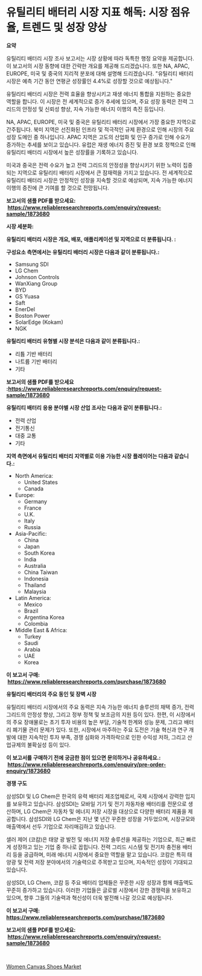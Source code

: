 <p><h1>유틸리티 배터리 시장 지표 해독: 시장 점유율, 트렌드 및 성장 양상</h1></p><p><strong>요약</strong></p>
<p><p>유틸리티 배터리 시장 조사 보고서는 시장 상황에 따라 독특한 행정 요약을 제공합니다. 이 보고서의 시장 동향에 대한 간략한 개요를 제공해 드리겠습니다. 또한 NA, APAC, EUROPE, 미국 및 중국의 지리적 분포에 대해 설명해 드리겠습니다. "유틸리티 배터리 시장은 예측 기간 동안 연평균 성장률인 4.4%로 성장할 것으로 예상됩니다."</p><p>유틸리티 배터리 시장은 전력 효율을 향상시키고 재생 에너지 통합을 지원하는 중요한 역할을 합니다. 이 시장은 전 세계적으로 증가 추세에 있으며, 주요 성장 동력은 전력 그리드의 안정성 및 신뢰성 향상, 지속 가능한 에너지 이행의 촉진 등입니다.</p><p>NA, APAC, EUROPE, 미국 및 중국은 유틸리티 배터리 시장에서 가장 중요한 지역으로 간주됩니다. 북미 지역은 선진화된 인프라 및 적극적인 규제 환경으로 인해 시장의 주요 성장 도메인 중 하나입니다. APAC 지역은 고도의 산업화 및 인구 증가로 인해 수요가 증가하는 추세를 보이고 있습니다. 유럽은 재생 에너지 증진 및 환경 보호 정책으로 인해 유틸리티 배터리 시장에서 높은 성장률을 기록하고 있습니다.</p><p>미국과 중국은 전력 수요가 높고 전력 그리드의 안정성을 향상시키기 위한 노력이 집중되는 지역으로 유틸리티 배터리 시장에서 큰 잠재력을 가지고 있습니다. 전 세계적으로 유틸리티 배터리 시장은 안정적인 성장을 지속할 것으로 예상되며, 지속 가능한 에너지 이행의 증진에 큰 기여를 할 것으로 전망됩니다.</p></p>
<p><strong>보고서의 샘플 PDF를 받으세요: &nbsp;<a href="https://www.reliableresearchreports.com/enquiry/request-sample/1873680">https://www.reliableresearchreports.com/enquiry/request-sample/1873680</a></strong></p>
<p><strong>시장 세분화:</strong></p>
<p><strong> 유틸리티 배터리 시장은 개요, 배포, 애플리케이션 및 지역으로 더 분류됩니다. :</strong></p>
<p><strong>구성요소 측면에서는 유틸리티 배터리 시장은 다음과 같이 분류됩니다.:</strong></p>
<p><ul><li>Samsung SDI</li><li>LG Chem</li><li>Johnson Controls</li><li>WanXiang Group</li><li>BYD</li><li>GS Yuasa</li><li>Saft</li><li>EnerDel</li><li>Boston Power</li><li>SolarEdge (Kokam)</li><li>NGK</li></ul></p>
<p><strong> 유틸리티 배터리 유형별 시장 분석은 다음과 같이 분류됩니다.:</strong></p>
<p><ul><li>리튬 기반 배터리</li><li>나트륨 기반 배터리</li><li>기타</li></ul></p>
<p><strong>보고서의 샘플 PDF를 받으세요 :<a href="https://www.reliableresearchreports.com/enquiry/request-sample/1873680">https://www.reliableresearchreports.com/enquiry/request-sample/1873680</a></strong></p>
<p><strong> 유틸리티 배터리 응용 분야별 시장 산업 조사는 다음과 같이 분류됩니다.:</strong></p>
<p><ul><li>전력 산업</li><li>전기통신</li><li>대중 교통</li><li>기타</li></ul></p>
<p><strong>지역 측면에서 유틸리티 배터리 지역별로 이용 가능한 시장 플레이어는 다음과 같습니다.:</strong></p>
<p><ul>
    <li>
        North America:
        <ul>
            <li>United States</li>
            <li>Canada</li>
        </ul>
    </li>
    <li>
        Europe:
        <ul>
            <li>Germany</li>
            <li>France</li>
            <li>U.K.</li>
            <li>Italy</li>
            <li>Russia</li>
        </ul>
    </li>
    <li>
        Asia-Pacific:
        <ul>
            <li>China</li>
            <li>Japan</li>
            <li>South Korea</li>
            <li>India</li>
            <li>Australia</li>
            <li>China Taiwan</li>
            <li>Indonesia</li>
            <li>Thailand</li>
            <li>Malaysia</li>
        </ul>
    </li>
    <li>
        Latin America:
        <ul>
            <li>Mexico</li>
            <li>Brazil</li>
            <li>Argentina Korea</li>
            <li>Colombia</li>
        </ul>
    </li>
    <li>
        Middle East & Africa:
        <ul>
            <li>Turkey</li>
            <li>Saudi</li>
            <li>Arabia</li>
            <li>UAE</li>
            <li>Korea</li>
        </ul>
    </li>
    </ul></p>
<p><strong>이 보고서 구매: &nbsp;<a href="https://www.reliableresearchreports.com/purchase/1873680">https://www.reliableresearchreports.com/purchase/1873680</a></strong></p>
<p><strong>유틸리티 배터리의 주요 동인 및 장벽 시장</strong></p>
<p><p>유틸리티 배터리 시장에서의 주요 동력은 지속 가능한 에너지 솔루션의 채택 증가, 전력 그리드의 안정성 향상, 그리고 정부 정책 및 보조금의 지원 등이 있다. 한편, 이 시장에서의 주요 장애물로는 초기 투자 비용의 높은 부담, 기술적 한계와 성능 문제, 그리고 배터리 폐기물 관리 문제가 있다. 또한, 시장에서 마주하는 주요 도전은 기술 혁신과 연구 개발에 대한 지속적인 투자 부족, 경쟁 심화와 가격하락으로 인한 수익성 저하, 그리고 산업규제의 불확실성 등이 있다.</p></p>
<p><strong>이 보고서를 구매하기 전에 궁금한 점이 있으면 문의하거나 공유하세요.: &nbsp;<a href="https://www.reliableresearchreports.com/enquiry/pre-order-enquiry/1873680">https://www.reliableresearchreports.com/enquiry/pre-order-enquiry/1873680</a></strong></p>
<p><strong>경쟁 구도</strong></p>
<p><p>삼성SDI 및 LG Chem은 한국의 유력 배터리 제조업체로서, 국제 시장에서 강력한 입지를 보유하고 있습니다. 삼성SDI는 모바일 기기 및 전기 자동차용 배터리를 전문으로 생산하며, LG Chem은 자동차 및 에너지 저장 시장을 대상으로 다양한 배터리 제품을 제공합니다. 삼성SDI와 LG Chem은 지난 몇 년간 꾸준한 성장을 거두었으며, 시장규모와 매출액에서 선두 기업으로 자리매김하고 있습니다.</p><p>샐러 제어 (코캄)은 태양 광 발전 및 에너지 저장 솔루션을 제공하는 기업으로, 최근 빠르게 성장하고 있는 기업 중 하나로 꼽힙니다. 전력 그리드 시스템 및 전기차 충전용 배터리 등을 공급하며, 미래 에너지 시장에서 중요한 역할을 맡고 있습니다. 코캄은 특히 태양광 및 전력 저장 분야에서의 기술력으로 주목받고 있으며, 지속적인 성장이 기대되고 있습니다.</p><p>삼성SDI, LG Chem, 코캄 등 주요 배터리 업체들은 꾸준한 시장 성장과 함께 매출액도 꾸준히 증가하고 있습니다. 이러한 기업들은 글로벌 시장에서 강한 경쟁력을 보유하고 있으며, 향후 그들의 기술력과 혁신성이 더욱 발전해 나갈 것으로 예상됩니다.</p></p>
<p><strong>이 보고서 구매: &nbsp; <a href="https://www.reliableresearchreports.com/purchase/1873680">https://www.reliableresearchreports.com/purchase/1873680</a></strong></p>
<p><strong>보고서의 샘플 PDF를 받으세요: &nbsp;<a href="https://www.reliableresearchreports.com/enquiry/request-sample/1873680">https://www.reliableresearchreports.com/enquiry/request-sample/1873680</a></strong><strong></strong></p>
<p>&nbsp;</p>
<p><p><a href="https://github.com/Hazelklievgspy6vdcsmu106w/Market-Research-Report-List-1/blob/main/women-canvas-shoes-market.md">Women Canvas Shoes Market</a></p></p>